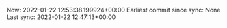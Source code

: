 Now: 2022-01-22 12:53:38.199924+00:00 Earliest commit since sync: None Last sync: 2022-01-22 12:47:13+00:00
